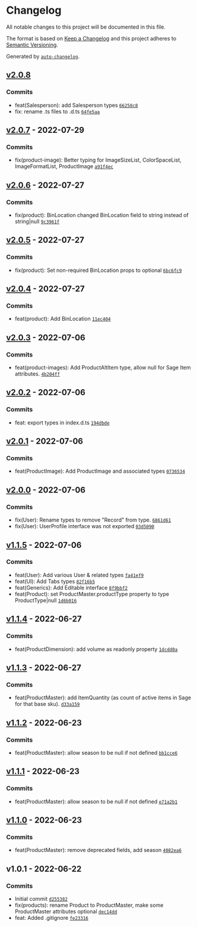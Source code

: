 # Changelog

All notable changes to this project will be documented in this file.

The format is based on [Keep a Changelog](https://keepachangelog.com/en/1.0.0/)
and this project adheres to [Semantic Versioning](https://semver.org/spec/v2.0.0.html).

Generated by [`auto-changelog`](https://github.com/CookPete/auto-changelog).

## [v2.0.8](https://github.com/UtahGooner/chums-types/compare/v2.0.7...v2.0.8)

### Commits

- feat(Salesperson): add Salesperson types [`66258c8`](https://github.com/UtahGooner/chums-types/commit/66258c887b156d5252e2996f595c5ed6e7d25338)
- fix: rename .ts files to .d.ts [`64fe5aa`](https://github.com/UtahGooner/chums-types/commit/64fe5aa6ae1ca810106e16434e7ac3acfe38f691)

## [v2.0.7](https://github.com/UtahGooner/chums-types/compare/v2.0.6...v2.0.7) - 2022-07-29

### Commits

- fix(product-image): Better typing for ImageSizeList, ColorSpaceList, ImageFormatList, ProductImage [`a91f4ec`](https://github.com/UtahGooner/chums-types/commit/a91f4eca0391d0629a69fda6aea096605dd81b2c)

## [v2.0.6](https://github.com/UtahGooner/chums-types/compare/v2.0.5...v2.0.6) - 2022-07-27

### Commits

- fix(product): BinLocation changed BinLocation field to string instead of string|null [`9c3961f`](https://github.com/UtahGooner/chums-types/commit/9c3961f8ecf548601aa112cc30e1bb0458e1e611)

## [v2.0.5](https://github.com/UtahGooner/chums-types/compare/v2.0.4...v2.0.5) - 2022-07-27

### Commits

- fix(product): Set non-required BinLocation props to optional [`6bc6fc9`](https://github.com/UtahGooner/chums-types/commit/6bc6fc9eaa21d07e11fd80bd979b2f36df347b41)

## [v2.0.4](https://github.com/UtahGooner/chums-types/compare/v2.0.3...v2.0.4) - 2022-07-27

### Commits

- feat(product): Add BinLocation [`11ec404`](https://github.com/UtahGooner/chums-types/commit/11ec4048a1bedc76d4f4d30c64a64836a79eb2a6)

## [v2.0.3](https://github.com/UtahGooner/chums-types/compare/v2.0.2...v2.0.3) - 2022-07-06

### Commits

- feat(product-images): Add ProductAltItem type, allow null for Sage Item attributes. [`4b204ff`](https://github.com/UtahGooner/chums-types/commit/4b204ffaffb164392df32954769d52b6bacf09e1)

## [v2.0.2](https://github.com/UtahGooner/chums-types/compare/v2.0.1...v2.0.2) - 2022-07-06

### Commits

- feat: export types in index.d.ts [`194dbde`](https://github.com/UtahGooner/chums-types/commit/194dbdee333ef012353844d81d415e9e70d9fd81)

## [v2.0.1](https://github.com/UtahGooner/chums-types/compare/v2.0.0...v2.0.1) - 2022-07-06

### Commits

- feat(ProductImage): Add ProductImage and associated types [`0736534`](https://github.com/UtahGooner/chums-types/commit/0736534d5bd1d2cef17830238ba88e8a13ffa160)

## [v2.0.0](https://github.com/UtahGooner/chums-types/compare/v1.1.5...v2.0.0) - 2022-07-06

### Commits

- fix(User): Rename types to remove "Record" from type. [`6861d61`](https://github.com/UtahGooner/chums-types/commit/6861d616db57a67db4882decc810c2169c4bfe1a)
- fix(User): UserProfile interface was not exported [`03d5090`](https://github.com/UtahGooner/chums-types/commit/03d509035fd847a1f963b4480f6bfd8979cb314e)

## [v1.1.5](https://github.com/UtahGooner/chums-types/compare/v1.1.4...v1.1.5) - 2022-07-06

### Commits

- feat(User): Add various User & related types [`fa41ef9`](https://github.com/UtahGooner/chums-types/commit/fa41ef95bfd1cf04cf86ee95b55bded71eed5020)
- feat(UI): Add Tabs types [`82f16b5`](https://github.com/UtahGooner/chums-types/commit/82f16b5ff487d74add35f3a3ab97db2161780585)
- feat(Generics): Add Editable interface [`8f9bbf2`](https://github.com/UtahGooner/chums-types/commit/8f9bbf2f0090a89d7a3a4dbcae8ac7eef233f408)
- feat(Product): set ProductMaster.productType property to type ProductType|null [`1d6b016`](https://github.com/UtahGooner/chums-types/commit/1d6b0164803b47a4973b09fc0ec5239b73a3abb8)

## [v1.1.4](https://github.com/UtahGooner/chums-types/compare/v1.1.3...v1.1.4) - 2022-06-27

### Commits

- feat(ProductDimension): add volume as readonly property [`1dcdd0a`](https://github.com/UtahGooner/chums-types/commit/1dcdd0a12b0aefcba368727256dcc55350333126)

## [v1.1.3](https://github.com/UtahGooner/chums-types/compare/v1.1.2...v1.1.3) - 2022-06-27

### Commits

- feat(ProductMaster): add ItemQuantity (as count of active items in Sage for that base sku). [`d33a159`](https://github.com/UtahGooner/chums-types/commit/d33a1599d9a0a8d5b17d04cfe35d676a97ccc8f0)

## [v1.1.2](https://github.com/UtahGooner/chums-types/compare/v1.1.1...v1.1.2) - 2022-06-23

### Commits

- feat(ProductMaster): allow season to be null if not defined [`bb1cce6`](https://github.com/UtahGooner/chums-types/commit/bb1cce67c7371c173aba91dcb469375ea292f2cd)

## [v1.1.1](https://github.com/UtahGooner/chums-types/compare/v1.1.0...v1.1.1) - 2022-06-23

### Commits

- feat(ProductMaster): allow season to be null if not defined [`e71a2b1`](https://github.com/UtahGooner/chums-types/commit/e71a2b1b0093fedc07f1fe710604cd3802b5d289)

## [v1.1.0](https://github.com/UtahGooner/chums-types/compare/v1.0.1...v1.1.0) - 2022-06-23

### Commits

- feat(ProductMaster): remove deprecated fields, add season [`4082ea6`](https://github.com/UtahGooner/chums-types/commit/4082ea68197b08cbd7880cde67cf9f4cf99154bd)

## v1.0.1 - 2022-06-22

### Commits

- Initial commit [`d255382`](https://github.com/UtahGooner/chums-types/commit/d255382a96502fe12b301d74e9e2784b98379d92)
- fix(products): rename Product to ProductMaster, make some ProductMaster attributes optional [`dec14dd`](https://github.com/UtahGooner/chums-types/commit/dec14dd48124b0cb492a359ff54ae3631980cab5)
- feat: Added .gitignore [`fe23316`](https://github.com/UtahGooner/chums-types/commit/fe233161ef0b184757dc282dcb2fbd56c5d3a8cb)
